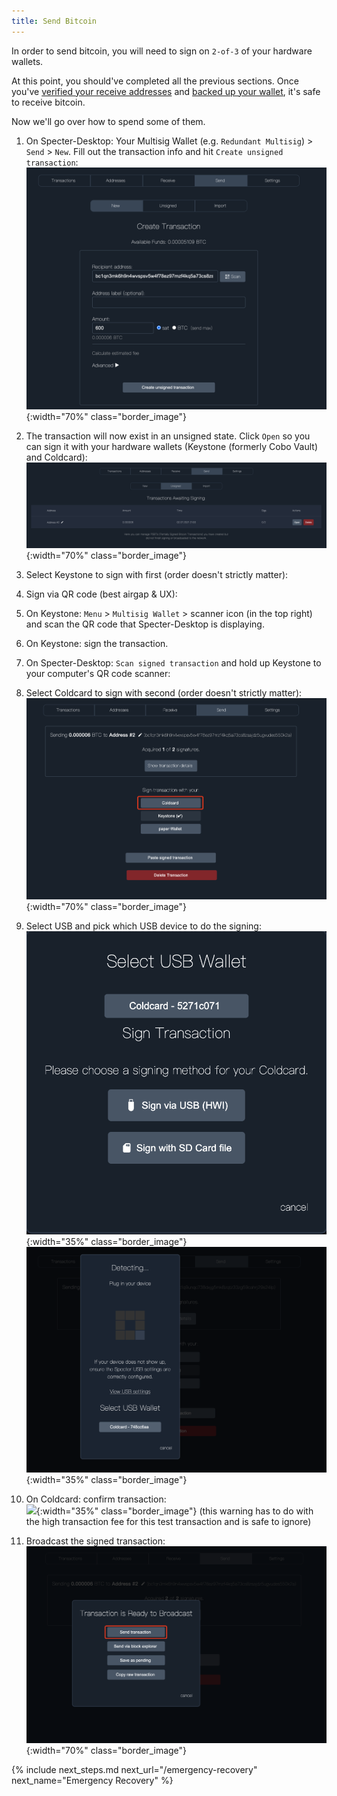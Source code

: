 ```yaml
---
title: Send Bitcoin
---
```


In order to send bitcoin, you will need to sign on `2-of-3` of your hardware wallets.

At this point, you should've completed all the previous sections.
Once you've [verified your receive addresses](/verify-receive-address) and [backed up your wallet](/backup-wallet), it's safe to receive bitcoin.

Now we'll go over how to spend some of them.

1. On Specter-Desktop: Your Multisig Wallet (e.g. `Redundant Multisig`) > `Send` > `New`. Fill out the transaction info and hit `Create unsigned transaction`:  
![](/assets/img/send-bitcoin-specter-create-skeleton.png){:width="70%" class="border_image"} 

1. The transaction will now exist in an unsigned state.
Click `Open` so you can sign it with your hardware wallets (Keystone (formerly Cobo Vault) and Coldcard):  
![](/assets/img/send-bitcoin-specter-unsigned-skeleton.png){:width="70%" class="border_image"}

1. Select Keystone to sign with first (order doesn't strictly matter):  


1. Sign via QR code (best airgap & UX):  


1. On Keystone: `Menu` > `Multisig Wallet` > scanner icon (in the top right) and scan the QR code that Specter-Desktop is displaying.  

1. On Keystone: sign the transaction.  
 

1. On Specter-Desktop: `Scan signed transaction` and hold up Keystone to your computer's QR code scanner:  


1. Select Coldcard to sign with second (order doesn't strictly matter):  
![](/assets/img/send-bitcoin-specter-open-skeleton-coldcard.png){:width="70%" class="border_image"}

1. Select USB and pick which USB device to do the signing:  
![](/assets/img/send-bitcoin-coldcard-sign-type.png){:width="35%" class="border_image"}
![](/assets/img/send-bitcoin-coldcard-sign-usb.png){:width="35%" class="border_image"}

1. On Coldcard: confirm transaction:  
![](/assets/img/send-bitcoin-coldcard-device-confirmation.jpeg){:width="35%" class="border_image"}
(this warning has to do with the high transaction fee for this test transaction and is safe to ignore)

1. Broadcast the signed transaction:  
![](/assets/img/send-bitcoin-specter-broadcast.png){:width="70%" class="border_image"}



{% include next_steps.md next_url="/emergency-recovery" next_name="Emergency Recovery" %}

